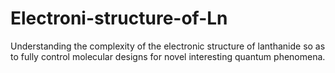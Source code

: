 # Electroni-structure-of-Ln
Understanding the complexity of the electronic structure of lanthanide so as to fully control molecular designs for novel interesting quantum phenomena. 
